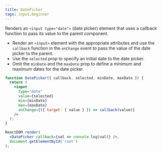 ```yaml
---
title: DatePicker
tags: input,beginner
---
```


Renders an `<input type="date">` (date picker) element that uses a callback function to pass its value to the parent component.

- Render an `<input>` element with the appropriate attributes and use the `callback` function in the `onChange` event to pass the value of the date picker to the parent.
- Use the `selected` prop to specify an initial date to the date picker.
- Omit the `minDate` and the `maxDate` prop to define a minimum and maximum dates for the date picker.


```jsx
function DatePicker({ callback, selected, minDate, maxDate }) {
  return (
    <input
      type="date"
      value={selected}
      min={minDate}
      max={maxDate}
      onChange={({ target: { value } }) => callback(value)}
    />
  );
}
```

```jsx
ReactDOM.render(
  <DatePicker callback={val => console.log(val)} />,
  document.getElementById('root')
);
```
